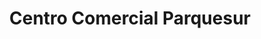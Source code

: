 ---
title: "Centro Comercial Parquesur"
url: /leganes/centro-comercial-parquesur/
shop: Einkaufszentrum
---